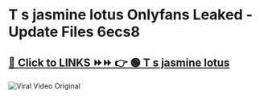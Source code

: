 
 # T s jasmine lotus Onlyfans Leaked - Update Files 6ecs8

## <h2><a href="https://clipsfans.com/T_s_jasmine_lotus&ref=git">🔗 Click to LINKS ⏩⏩ 👉 🟢 T s jasmine lotus </a></h2>

<a href="https://clipsfans.com/T_s_jasmine_lotus&ref=git" rel="nofollow" data-target="animated-image.originalLink"><img src="https://i.ibb.co.com/xMMVF88/686577567.gif" alt="Viral Video Original" style="max-width: 100%; display: inline-block;" data-target="animated-image.originalImage"></a>

